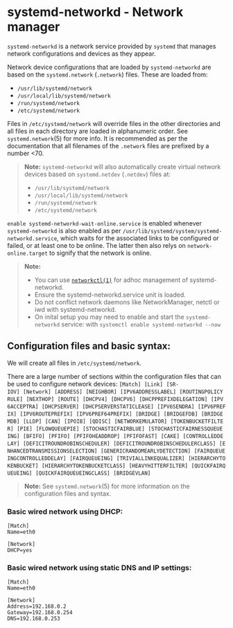 # systemd-networkd - Network manager

`systemd-networkd` is a network service provided by `systemd` that manages network configurations and devices as they appear. 

Network device configurations that are loaded by `systemd-networkd` are based on the `systemd.network` (`.network`) files. These are loaded from:

- `/usr/lib/systemd/network`
- `/usr/local/lib/systemd/network`
- `/run/systemd/network`
- `/etc/systemd/network`

Files in `/etc/systemd/network` will override files in the other directories and all files in each directory are loaded in alphanumeric order. See `systemd.network`(5) for more info. It is recommended as per the documentation that all filenames of the `.network` files are prefixed by a number <70.

> **Note:** `systemd-networkd` will also automatically create virtual network devices based on `systemd.netdev` (`.netdev`) files at:
>
>- `/usr/lib/systemd/network`
>- `/usr/local/lib/systemd/network`
>- `/run/systemd/network`
>- `/etc/systemd/network`

`enable systemd-networkd-wait-online.service` is enabled whenever `systemd-networkd` is also enabled as per `/usr/lib/systemd/system/systemd-networkd.service`, which waits for the associated links to be configured or failed, or at least one to be online. The latter then also relys on `network-online.target` to signify that the network is online.

> **Note:** 
> - You can use [`networkctl(1)`](.././../CheatSheet.md) for adhoc management of systemd-networkd.
> - Ensure the systemd-networkd.service unit is loaded.
> - Do not conflict network daemons like NetworkManager, netctl or iwd with systemd-networkd.
> - On inital setup you may need to enable and start the `systemd-networkd` service: with `systemctl enable systemd-networkd --now`

## Configuration files and basic syntax:

We will create all files in `/etc/systemd/network`.

There are a large number of sections within the configuration files that can be used to configure network devices:
`[Match]`&nbsp;&nbsp;`[Link]`&nbsp;&nbsp;`[SR-IOV]`&nbsp;&nbsp;`[Network]`&nbsp;&nbsp;`[ADDRESS]`&nbsp;&nbsp;`[NEIGHBOR]`&nbsp;&nbsp;`[IPV6ADDRESSLABEL]`&nbsp;&nbsp;`[ROUTINGPOLICYRULE]`&nbsp;&nbsp;`[NEXTHOP]`&nbsp;&nbsp;`[ROUTE]`&nbsp;&nbsp;`[DHCPV4]`&nbsp;&nbsp;`[DHCPV6]`&nbsp;&nbsp;`[DHCPPREFIXDELEGATION]`&nbsp;&nbsp;`[IPV6ACCEPTRA]`&nbsp;&nbsp;`[DHCPSERVER]`&nbsp;&nbsp;`[DHCPSERVERSTATICLEASE]`&nbsp;&nbsp;`[IPV6SENDRA]`&nbsp;&nbsp;`[IPV6PREFIX]`&nbsp;&nbsp;`[IPV6ROUTEPREFIX]`&nbsp;&nbsp;`[IPV6PREF64PREFIX]`&nbsp;&nbsp;`[BRIDGE]`&nbsp;&nbsp;`[BRIDGEFDB]`&nbsp;&nbsp;`[BRIDGEMDB]`&nbsp;&nbsp;`[LLDP]`&nbsp;&nbsp;`[CAN]`&nbsp;&nbsp;`[IPOIB]`&nbsp;&nbsp;`[QDISC]`&nbsp;&nbsp;`[NETWORKEMULATOR]`&nbsp;&nbsp;`[TOKENBUCKETFILTER]`&nbsp;&nbsp;`[PIE]`&nbsp;&nbsp;`[FLOWQUEUEPIE]`&nbsp;&nbsp;`[STOCHASTICFAIRBLUE]`&nbsp;&nbsp;`[STOCHASTICFAIRNESSQUEUEING]`&nbsp;&nbsp;`[BFIFO]`&nbsp;&nbsp;`[PFIFO]`&nbsp;&nbsp;`[PFIFOHEADDROP]`&nbsp;&nbsp;`[PFIFOFAST]`&nbsp;&nbsp;`[CAKE]`&nbsp;&nbsp;`[CONTROLLEDDELAY]`&nbsp;&nbsp;`[DEFICITROUNDROBINSCHEDULER]`&nbsp;&nbsp;`[DEFICITROUNDROBINSCHEDULERCLASS]`&nbsp;&nbsp;`[ENHANCEDTRANSMISSIONSELECTION]`&nbsp;&nbsp;`[GENERICRANDOMEARLYDETECTION]`&nbsp;&nbsp;`[FAIRQUEUEINGCONTROLLEDDELAY]`&nbsp;&nbsp;`[FAIRQUEUEING]`&nbsp;&nbsp;`[TRIVIALLINKEQUALIZER]`&nbsp;&nbsp;`[HIERARCHYTOKENBUCKET]`&nbsp;&nbsp;`[HIERARCHYTOKENBUCKETCLASS]`&nbsp;&nbsp;`[HEAVYHITTERFILTER]`&nbsp;&nbsp;`[QUICKFAIRQUEUEING]`&nbsp;&nbsp;`[QUICKFAIRQUEUEINGCLASS]`&nbsp;&nbsp;`[BRIDGEVLAN]`
> **Note:** See `systemd.network`(5) for more information on the configuration files and syntax.

### Basic wired network using DHCP:

```plaintext
[Match]
Name=eth0

[Network]
DHCP=yes
```

### Basic wired network using static DNS and IP settings:

```plaintext
[Match]
Name=eth0

[Network]
Address=192.168.0.2
Gateway=192.168.0.254
DNS=192.168.0.253
```